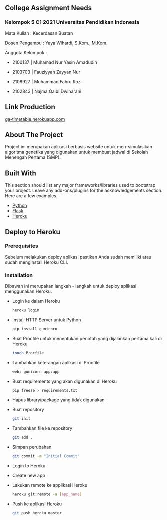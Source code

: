 ## College Assignment Needs

### Kelompok 5 C1 2021 Universitas Pendidikan Indonesia

Mata Kuliah : Kecerdasan Buatan

Dosen Pengampu : Yaya Wihardi, S.Kom., M.Kom.

Anggota Kelompok :

- 2100137 | Muhamad Nur Yasin Amadudin

- 2103703 | Fauziyyah Zayyan Nur

- 2108927 | Muhammad Fahru Rozi

- 2102843 | Najma Qalbi Dwiharani

## Link Production

[ga-timetable.herokuapp.com](https://ga-timetable.herokuapp.com/)

## About The Project

Project ini merupakan aplikasi berbasis website untuk men-simulasikan algoritma genetika yang digunakan untuk membuat jadwal di Sekolah Menengah Pertama (SMP).

## Built With

This section should list any major frameworks/libraries used to bootstrap your project. Leave any add-ons/plugins for the acknowledgements section. Here are a few examples.

* [Python](https://www.python.org/)
* [Flask](https://flask.palletsprojects.com/en/2.2.x/)
* [Heroku](https://www.heroku.com/)

## Deploy to Heroku

### Prerequisites

Sebelum melakukan deploy aplikasi pastikan Anda sudah memiliki atau sudah menginstall Heroku CLI.

### Installation

Dibawah ini merupakan langkah - langkah untuk deploy aplikasi menggunakan Heroku.

- Login ke dalam Heroku

   ```sh
   heroku login
   ```

- Install HTTP Server untuk Python

   ```sh
   pip install gunicorn
   ```

- Buat Procfile untuk menentukan perintah yang dijalankan pertama kali di Heroku

   ```sh
   touch Procfile
   ```

- Tambahkan keterangan aplikasi di Procfile

   ```sh
   web: gunicorn app:app
   ```

- Buat requirements yang akan digunakan di Heroku

   ```sh
   pip freeze > requirements.txt
   ```

- Hapus library/package yang tidak digunakan

- Buat repository

   ```sh
   git init
   ```

- Tambahkan file ke repository

   ```sh
   git add .
   ```

- Simpan perubahan

   ```sh
   git commit -m "Initial Commit"
   ```

- Login to Heroku

- Create new app

- Lakukan remote ke applikasi Heroku

   ```sh
   heroku git:remote -a [app_name]
   ```

- Push ke aplikasi Heroku

   ```sh
   git push heroku master
   ```